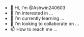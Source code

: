 - 👋 Hi, I’m @Ashwin240603
- 👀 I’m interested in ...
- 🌱 I’m currently learning ...
- 💞️ I’m looking to collaborate on ...
- 📫 How to reach me ...

<!---
Ashwin240603/Ashwin240603 is a ✨ special ✨ repository because its `README.md` (this file) appears on your GitHub profile.
You can click the Preview link to take a look at your changes.
--->

